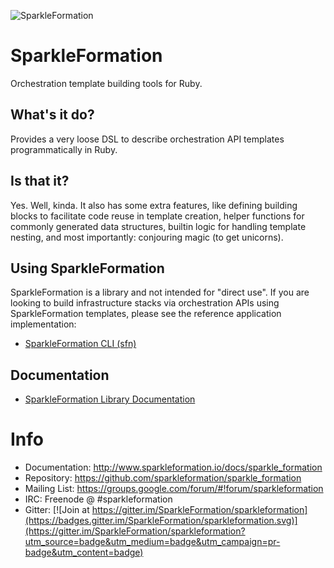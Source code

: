 ![SparkleFormation](img/sparkle-formation.png)

# SparkleFormation

Orchestration template building tools for Ruby.

## What's it do?

Provides a very loose DSL to describe orchestration API templates
programmatically in Ruby.

## Is that it?

Yes. Well, kinda. It also has some extra features, like defining
building blocks to facilitate code reuse in template creation,
helper functions for commonly generated data structures, builtin
logic for handling template nesting, and most importantly:
conjouring magic (to get unicorns).

## Using SparkleFormation

SparkleFormation is a library and not intended for "direct use". If
you are looking to build infrastructure stacks via orchestration APIs
using SparkleFormation templates, please see the reference application
implementation:

* [SparkleFormation CLI (sfn)](http://www.sparkleformation.io/docs/sfn)

## Documentation

* [SparkleFormation Library Documentation](http://www.sparkleformation.io/docs/sparkle_formation/)

# Info
* Documentation: http://www.sparkleformation.io/docs/sparkle_formation
* Repository: https://github.com/sparkleformation/sparkle_formation
* Mailing List: https://groups.google.com/forum/#!forum/sparkleformation
* IRC: Freenode @ #sparkleformation
* Gitter: [![Join at https://gitter.im/SparkleFormation/sparkleformation](https://badges.gitter.im/SparkleFormation/sparkleformation.svg)](https://gitter.im/SparkleFormation/sparkleformation?utm_source=badge&utm_medium=badge&utm_campaign=pr-badge&utm_content=badge)
